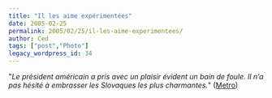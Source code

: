 ```yaml
---
title: "Il les aime expérimentées"
date: 2005-02-25
permalink: 2005/02/25/il-les-aime-experimentees/
author: Ced
tags: ["post","Photo"]
legacy_wordpress_id: 34
---
```


"_Le président américain a pris avec un plaisir évident un bain de foule. Il n&#8217;a pas hésité à embrasser les Slovaques les plus charmantes._" (<a href="http://www.freemetro.be/fr/" hreflang="fr">Metro</a>)<br />

<img src="https://64k.be/wp-content/uploads/2006/bushbouche.jpg" alt="" />

<!-- excerpt -->
